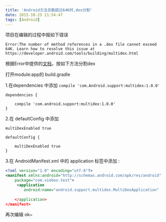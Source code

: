 ```yaml
---
title: 'Android方法总数超过64K时,dex分割'
date: 2015-10-25 21:54:47
tags: [Android]
---
```



项目在编辑的过程中报如下错误

<!-- more -->

```
Error:The number of method references in a .dex file cannot exceed 64K. Learn how to resolve this issue at https://developer.android.com/tools/building/multidex.html
```
根据Error中提供的[文档](https://developer.android.com/tools/building/multidex.html)，按如下方法分割dex

打开module:app的 build.gradle

1.在dependencies 中添加
`compile 'com.Android.support:multidex:1.0.0'`

```
dependencies {
    
    compile 'com.android.support:multidex:1.0.0'
}
```
2.在 defaultConfig 中添加

`multiDexEnabled true`

```
defaultConfig {
    
    multiDexEnabled true
}
```

3.在 AndroidManifest.xml 中的  application 标签中添加 :

```xml
<?xml version="1.0" encoding="utf-8"?>
<manifest xmlns:android="http://schemas.android.com/apk/res/android"
    package="com.vieboo.test">
     <application
        android:name="android.support.multidex.MultiDexApplication"
        
    </application>
</manifest>
```


再次编辑 ok~